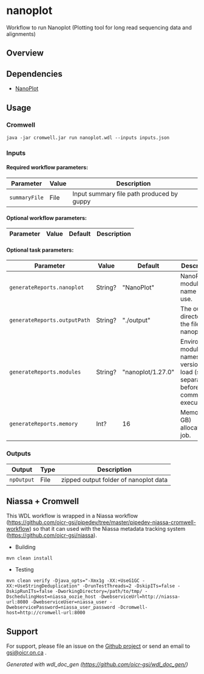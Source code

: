 # nanoplot

Workflow to run Nanoplot (Plotting tool for long read sequencing data and alignments)

## Overview

## Dependencies

* [NanoPlot](https://github.com/wdecoster/NanoPlot)


## Usage

### Cromwell
```
java -jar cromwell.jar run nanoplot.wdl --inputs inputs.json
```

### Inputs

#### Required workflow parameters:
Parameter|Value|Description
---|---|---
`summaryFile`|File|Input summary file path produced by guppy


#### Optional workflow parameters:
Parameter|Value|Default|Description
---|---|---|---


#### Optional task parameters:
Parameter|Value|Default|Description
---|---|---|---
`generateReports.nanoplot`|String?|"NanoPlot"|NanoPlot module name to use.
`generateReports.outputPath`|String?|"./output"|The output directory of the files in nanoplot
`generateReports.modules`|String?|"nanoplot/1.27.0"|Environment module names and version to load (space separated) before command execution.
`generateReports.memory`|Int?|16|Memory (in GB) allocated for job.


### Outputs

Output | Type | Description
---|---|---
`npOutput`|File|zipped output folder of nanoplot data


## Niassa + Cromwell

This WDL workflow is wrapped in a Niassa workflow (https://github.com/oicr-gsi/pipedev/tree/master/pipedev-niassa-cromwell-workflow) so that it can used with the Niassa metadata tracking system (https://github.com/oicr-gsi/niassa).

* Building
```
mvn clean install
```

* Testing
```
mvn clean verify -Djava_opts="-Xmx1g -XX:+UseG1GC -XX:+UseStringDeduplication" -DrunTestThreads=2 -DskipITs=false -DskipRunITs=false -DworkingDirectory=/path/to/tmp/ -DschedulingHost=niassa_oozie_host -DwebserviceUrl=http://niassa-url:8080 -DwebserviceUser=niassa_user -DwebservicePassword=niassa_user_password -Dcromwell-host=http://cromwell-url:8000
```

## Support

For support, please file an issue on the [Github project](https://github.com/oicr-gsi) or send an email to gsi@oicr.on.ca .

_Generated with wdl_doc_gen (https://github.com/oicr-gsi/wdl_doc_gen/)_
